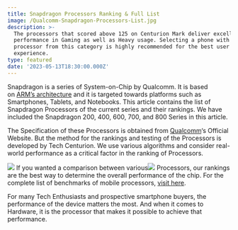 ```yaml
---
title: Snapdragon Processors Ranking & Full List
image: /Qualcomm-Snapdragon-Processors-List.jpg
description: >-
  The processors that scored above 125 on Centurion Mark deliver excellent
  performance in Gaming as well as Heavy usage. Selecting a phone with a
  processor from this category is highly recommended for the best user
  experience.
type: featured
date: '2023-05-13T18:30:00.000Z'
---
```


Snapdragon is a series of System-on-Chip by Qualcomm. It is based on [ARM’s architecture](https://www.arm.com/) and it is targeted towards platforms such as Smartphones, Tablets, and Notebooks. This article contains the list of Snapdragon Processors of the current series and their rankings. We have included the Snapdragon 200, 400, 600, 700, and 800 Series in this article.

The Specification of these Processors is obtained from [Qualcomm](https://www.qualcomm.com/)‘s Official Website. But the method for the rankings and testing of the Processors is developed by Tech Centurion. We use various algorithms and consider real-world performance as a critical factor in the ranking of Processors.



![](/Qualcomm-Snapdragon-Processors-List.jpg) If you wanted a comparison between various![](/Snapdragon-Processors-Ranking-2-1024x914.jpg) Processors, our rankings are the best way to determine the overall performance of the chip. For the complete list of benchmarks of mobile processors, [visit here](https://www.techcenturion.com/smartphone-processors-ranking).

For many Tech Enthusiasts and prospective smartphone buyers, the performance of the device matters the most. And when it comes to Hardware, it is the processor that makes it possible to achieve that performance.



